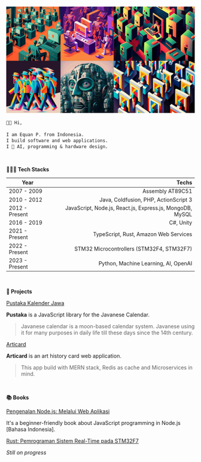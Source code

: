 ![AI_Banner](wallpaper.jpg)

```
👋🏼 Hi,

I am Equan P. from Indonesia.
I build software and web applications.
I 💖 AI, programming & hardware design.

```

<br/>

**👨🏼‍💻 Tech Stacks**

| Year            | Techs            |
|-----------------|-----------------:|
| 2007 - 2009     | Assembly AT89C51 |
| 2010 - 2012     | Java, Coldfusion, PHP, ActionScript 3 |
| 2012 - Present  | JavaScript, Node.js, React.js, Express.js, MongoDB, MySQL |
| 2016 - 2019     | C#, Unity |
| 2021 - Present  | TypeScript, Rust, Amazon Web Services |
| 2022 - Present  | STM32 Microcontrollers (STM32F4, STM32F7) |
| 2023 - Present  | Python, Machine Learning, AI, OpenAI |

<br/>

**🚀 Projects**

[Pustaka Kalender Jawa](https://github.com/kalenderjawa)

**Pustaka** is a JavaScript library for the Javanese Calendar. 

> Javanese calendar is a moon-based calendar system. Javanese using it for many purposes in daily life till these days since the 14th century.

[Articard](https://github.com/junwatu/articard)

**Articard** is an art history card web application.

> This app build with MERN stack, Redis as cache and Microservices in mind.

<br/>

**📚 Books**

[Pengenalan Node.js: Melalui Web Aplikasi](https://play.google.com/store/books/details?id=pdOfDwAAQBAJ)

It's a beginner-friendly book about JavaScript programming in Node.js [Bahasa Indonesia].

[Rust: Pemrograman Sistem Real-Time pada STM32F7](https://github.com/junwatu/junwatu/edit/master/README.md)

*Still on progress*
